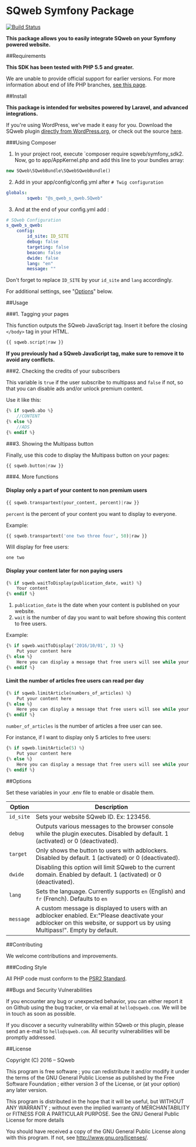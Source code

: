 SQweb Symfony Package
===

[![Build Status](https://travis-ci.org/SQweb-team/SQweb-SDK-Symfony.svg?branch=master)](https://travis-ci.org/SQweb-team/SQweb-SDK-Symfony)

**This package allows you to easily integrate SQweb on your Symfony powered website.**

##Requirements

**This SDK has been tested with PHP 5.5 and greater.**

We are unable to provide official support for earlier versions. For more information about end of life PHP branches, [see this page](http://php.net/supported-versions.php).

##Install

**This package is intended for websites powered by Laravel, and advanced integrations.**

If you're using WordPress, we've made it easy for you. Download the SQweb plugin [directly from WordPress.org](https://wordpress.org/plugins/sqweb/), or check out the source [here](https://github.com/SQweb-team/SQweb-WordPress-Plugin).

###Using Composer

1. In your project root, execute `composer require sqweb/symfony_sdk2. Now, go to app/AppKernel.php and add this line to your bundles array:

```php
new SQweb\SQwebBundle\SQwebSQwebBundle()
```

2. Add in your app/config/config.yml after `# Twig configuration`

```yml
globals:
        sqweb: "@s_qweb_s_qweb.SQweb"
```

3. And at the end of your config.yml add :

```yml
# SQweb Configuration
s_qweb_s_qweb:
    config:
        id_site: ID_SITE
        debug: false
        targeting: false
        beacon: false
        dwide: false
        lang: "en"
        message: ""
```

Don't forget to replace `ID_SITE` by your `id_site` and `lang` accordingly.

For additional settings, see "[Options](#options)" below.

##Usage

###1. Tagging your pages

This function outputs the SQweb JavaScript tag. Insert it before the closing `</body>` tag in your HTML.

```php
{{ sqweb.script|raw }}
```

**If you previously had a SQweb JavaScript tag, make sure to remove it to avoid any conflicts.**

###2. Checking the credits of your subscribers

This variable is `true` if the user subscribe to multipass and `false` if not, so that you can disable ads and/or unlock premium content.

Use it like this:

```php
{% if sqweb.abo %}
	//CONTENT
{% else %}
	//ADS
{% endif %}
```

###3. Showing the Multipass button

Finally, use this code to display the Multipass button on your pages:

```php
{{ sqweb.button|raw }}
```

###4. More functions


#### Display only a part of your content to non premium users

```php
{{ sqweb.transpartext(your_content, percent)|raw }}
```
`percent` is the percent of your content you want to display to everyone.

Example:

```php
{{ sqweb.transpartext('one two three four', 50)|raw }}
```

Will display for free users:

```
one two
```

#### Display your content later for non paying users

```php
{% if sqweb.waitToDisplay(publication_date, wait) %}
	Your content
{% endif %}
```

1. `publication_date` is the date when your content is published on your website.
2. `wait` is the number of day you want to wait before showing this content to free users.

Example:

```php
{% if sqweb.waitToDisplay('2016/10/01', 3) %}
	Put your content here
{% else %}
	Here you can display a message that free users will see while your article is not displayed
{% endif %}
```

#### Limit the number of articles free users can read per day

```php
{% if sqweb.limitArticle(numbers_of_articles) %}
	Put your content here
{% else %}
	Here you can display a message that free users will see while your article is not displayed
{% endif %}
```

`number_of_articles` is the number of articles a free user can see.

For instance, if I want to display only 5 articles to free users:

```php
{% if sqweb.limitArticle(5) %}
	Put your content here
{% else %}
	Here you can display a message that free users will see while your article is not displayed
{% endif %}
```

##Options

Set these variables in your .env file to enable or disable them.

|Option|Description
|---|---|
|`id_site`|Sets your website SQweb ID. Ex: 123456.|
|`debug`|Outputs various messages to the browser console while the plugin executes. Disabled by default. 1 (activated) or 0 (deactivated).|
|`target`|Only shows the button to users with adblockers. Disabled by default. 1 (activated) or 0 (deactivated).|
|`dwide`|Disabling this option will limit SQweb to the current domain. Enabled by default. 1 (activated) or 0 (deactivated).|
|`lang`|Sets the language. Currently supports `en` (English) and `fr` (French). Defaults to `en`|
|`message`|A custom message is displayed to users with an adblocker enabled. Ex:"Please deactivate your adblocker on this website, or support us by using Multipass!". Empty by default.|


##Contributing

We welcome contributions and improvements.

###Coding Style

All PHP code must conform to the [PSR2 Standard](http://www.php-fig.org/psr/psr-2/).

##Bugs and Security Vulnerabilities

If you encounter any bug or unexpected behavior, you can either report it on Github using the bug tracker, or via email at `hello@sqweb.com`. We will be in touch as soon as possible.

If you discover a security vulnerability within SQweb or this plugin, please send an e-mail to `hello@sqweb.com`. All security vulnerabilities will be promptly addressed.

##License

Copyright (C) 2016 – SQweb

This program is free software ; you can redistribute it and/or modify it under the terms of the GNU General Public License as published by the Free Software Foundation ; either version 3 of the License, or (at your option) any later version.

This program is distributed in the hope that it will be useful, but WITHOUT ANY WARRANTY ; without even the implied warranty of MERCHANTABILITY or FITNESS FOR A PARTICULAR PURPOSE. See the GNU General Public License for more details

You should have received a copy of the GNU General Public License along with this program. If not, see <http://www.gnu.org/licenses/>.